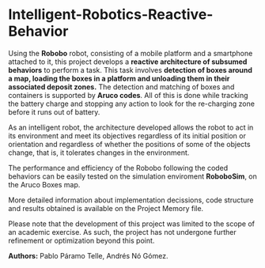 # Intelligent-Robotics-Reactive-Behavior

Using the **Robobo** robot, consisting of a mobile platform and a smartphone attached to it, this project develops a **reactive architecture of subsumed behaviors** to perform a task. This task involves **detection of boxes around a map, loading the boxes in a platform and unloading them in their associated deposit zones.** The detection and matching of boxes and containers is supported by **Aruco codes**. All of this is done while tracking the battery charge and stopping any action to look for the re-charging zone before it runs out of battery.

As an intelligent robot, the architecture developed allows the robot to act in its environment and meet its objectives regardless of its initial position or orientation and regardless of whether the positions of some of the objects change, that is, it tolerates changes in the environment.

The performance and efficiency of the Robobo following the coded behaviors can be easily tested on the simulation enviroment **RoboboSim**, on the Aruco Boxes map.

More detailed information about implementation decissions, code structure and results obtained is available on the Project Memory file.

Please note that the development of this project was limited to the scope of an academic exercise. As such, the project has not undergone further refinement or optimization beyond this point.

**Authors:** Pablo Páramo Telle, Andrés Nó Gómez.
